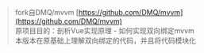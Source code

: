 > fork自DMQ/mvvm [https://github.com/DMQ/mvvm](https://github.com/DMQ/mvvm)<br>
> 原项目目的：剖析Vue实现原理 - 如何实现双向绑定mvvm<br>
> 本版本在原基础上理解双向绑定的代码，并且将代码模块化
